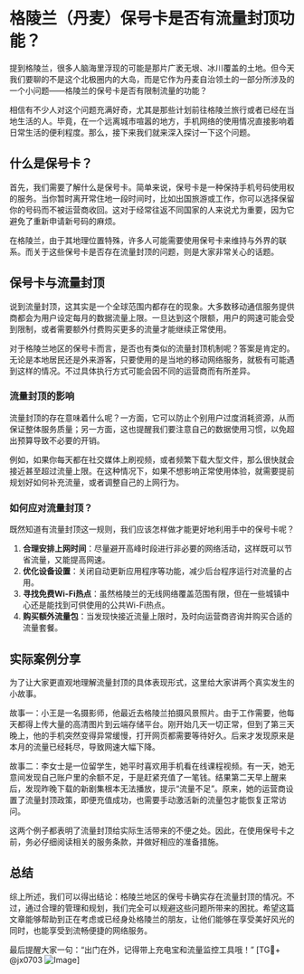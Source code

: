 # 格陵兰（丹麦）保号卡是否有流量封顶功能？

提到格陵兰，很多人脑海里浮现的可能是那片广袤无垠、冰川覆盖的土地。但今天我们要聊的不是这个北极圈内的大岛，而是它作为丹麦自治领土的一部分所涉及的一个小问题——格陵兰的保号卡是否有限制流量的功能？

相信有不少人对这个问题充满好奇，尤其是那些计划前往格陵兰旅行或者已经在当地生活的人。毕竟，在一个远离城市喧嚣的地方，手机网络的使用情况直接影响着日常生活的便利程度。那么，接下来我们就来深入探讨一下这个问题。

## 什么是保号卡？

首先，我们需要了解什么是保号卡。简单来说，保号卡是一种保持手机号码使用权的服务。当你暂时离开常住地一段时间时，比如出国旅游或工作，你可以选择保留你的号码而不被运营商收回。这对于经常往返不同国家的人来说尤为重要，因为它避免了重新申请新号码的麻烦。

在格陵兰，由于其地理位置特殊，许多人可能需要使用保号卡来维持与外界的联系。而关于这些保号卡是否存在流量封顶的问题，则是大家非常关心的话题。

## 保号卡与流量封顶

说到流量封顶，这其实是一个全球范围内都存在的现象。大多数移动通信服务提供商都会为用户设定每月的数据流量上限。一旦达到这个限额，用户的网速可能会受到限制，或者需要额外付费购买更多的流量才能继续正常使用。

对于格陵兰地区的保号卡而言，是否也有类似的流量封顶机制呢？答案是肯定的。无论是本地居民还是外来游客，只要使用的是当地的移动网络服务，就极有可能遇到这样的情况。不过具体执行方式可能会因不同的运营商而有所差异。

### 流量封顶的影响

流量封顶的存在意味着什么呢？一方面，它可以防止个别用户过度消耗资源，从而保证整体服务质量；另一方面，这也提醒我们要注意自己的数据使用习惯，以免超出预算导致不必要的开销。

例如，如果你每天都在社交媒体上刷视频，或者频繁下载大型文件，那么很快就会接近甚至超过流量上限。在这种情况下，如果不想影响正常使用体验，就需要提前规划好如何补充流量，或者调整自己的上网行为。

### 如何应对流量封顶？

既然知道有流量封顶这一规则，我们应该怎样做才能更好地利用手中的保号卡呢？

1. **合理安排上网时间**：尽量避开高峰时段进行非必要的网络活动，这样既可以节省流量，又能提高网速。
2. **优化设备设置**：关闭自动更新应用程序等功能，减少后台程序运行对流量的占用。
3. **寻找免费Wi-Fi热点**：虽然格陵兰的无线网络覆盖范围有限，但在一些城镇中心还是能找到可供使用的公共Wi-Fi热点。
4. **购买额外流量包**：当发现快接近流量上限时，及时向运营商咨询并购买合适的流量套餐。

## 实际案例分享

为了让大家更直观地理解流量封顶的具体表现形式，这里给大家讲两个真实发生的小故事。

故事一：小王是一名摄影师，他最近去格陵兰拍摄风景照片。由于工作需要，他每天都得上传大量的高清图片到云端存储平台。刚开始几天一切正常，但到了第三天晚上，他的手机突然变得异常缓慢，打开网页都需要等待好久。后来才发现原来是本月的流量已经耗尽，导致网速大幅下降。

故事二：李女士是一位留学生，她平时喜欢用手机看在线课程视频。有一天，她无意间发现自己账户里的余额不足，于是赶紧充值了一笔钱。结果第二天早上醒来后，发现昨晚下载的新剧集根本无法播放，提示“流量不足”。原来，她的运营商设置了流量封顶政策，即便充值成功，也需要手动激活新的流量包才能恢复正常访问。

这两个例子都表明了流量封顶给实际生活带来的不便之处。因此，在使用保号卡之前，务必仔细阅读相关的服务条款，并做好相应的准备措施。

## 总结

综上所述，我们可以得出结论：格陵兰地区的保号卡确实存在流量封顶的情况。不过，通过合理的管理和规划，我们完全可以规避这些问题所带来的困扰。希望这篇文章能够帮助到正在考虑或已经身处格陵兰的朋友，让他们能够在享受美好风光的同时，也能享受到流畅便捷的网络服务。

最后提醒大家一句：“出门在外，记得带上充电宝和流量监控工具哦！” [TG💪+ @jx0703 ![Image](https://github.com/user-attachments/assets/dbca1d08-cadb-493c-b0ec-ad6f7a83f270)]